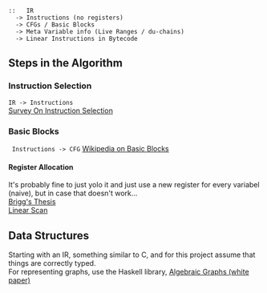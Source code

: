 ```
::   IR
  -> Instructions (no registers)
  -> CFGs / Basic Blocks
  -> Meta Variable info (Live Ranges / du-chains)
  -> Linear Instructions in Bytecode
```

## Steps in the Algorithm
### Instruction Selection
` IR -> Instructions `    
[Survey On Instruction Selection](https://arxiv.org/pdf/1306.4898.pdf)    

### Basic Blocks
` Instructions -> CFG`
[Wikipedia on Basic Blocks](https://en.wikipedia.org/wiki/Basic_block)    

#### Register Allocation
It's probably fine to just yolo it and just use a new register for every variabel (naive), but in case that doesn't work...    
[Brigg's Thesis](https://citeseerx.ist.psu.edu/viewdoc/download?doi=10.1.1.32.2766&rep=rep1&type=pdf)    
[Linear Scan](http://web.cs.ucla.edu/~palsberg/course/cs132/linearscan.pdf)     

## Data Structures
Starting with an IR, something similar to C, and for this project assume that things are correctly typed.    
For representing graphs, use the Haskell library, [Algebraic Graphs (white paper)](https://dl.acm.org/doi/pdf/10.1145/3122955.3122956)    



